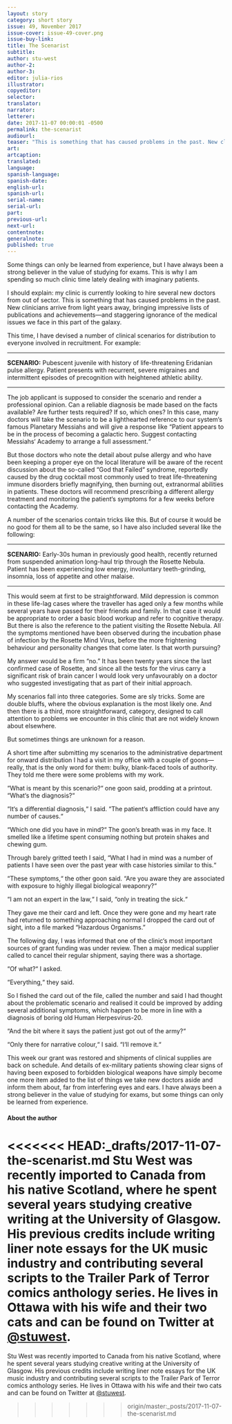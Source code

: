 ```yaml
---
layout: story
category: short story
issue: 49, November 2017
issue-cover: issue-49-cover.png
issue-buy-link:
title: The Scenarist
subtitle:
author: stu-west
author-2:
author-3:
editor: julia-rios
illustrator:
copyeditor:
selector:
translator:
narrator:
letterer:
date: 2017-11-07 00:00:01 -0500
permalink: the-scenarist
audiourl:
teaser: "This is something that has caused problems in the past. New clinicians arrive from light years away, bringing impressive lists of publications and achievements—and staggering ignorance of the medical issues we face in this part of the galaxy."
art:
artcaption:
translated:
language:
spanish-language:
spanish-date:
english-url:
spanish-url:
serial-name:
serial-url:
part:
previous-url:
next-url:
contentnote:
generalnote:
published: true
---
```


Some things can only be learned from experience, but I have always been a strong believer in the value of studying for exams. This is why I am spending so much clinic time lately dealing with imaginary patients.

I should explain: my clinic is currently looking to hire several new doctors from out of sector. This is something that has caused problems in the past. New clinicians arrive from light years away, bringing impressive lists of publications and achievements—and staggering ignorance of the medical issues we face in this part of the galaxy.

This time, I have devised a number of clinical scenarios for distribution to everyone involved in recruitment. For example:

----

**SCENARIO:** Pubescent juvenile with history of life-threatening Eridanian pulse allergy. Patient presents with recurrent, severe migraines and intermittent episodes of precognition with heightened athletic ability.

----

The job applicant is supposed to consider the scenario and render a professional opinion. Can a reliable diagnosis be made based on the facts available? Are further tests required? If so, which ones? In this case, many doctors will take the scenario to be a lighthearted reference to our system‘s famous Planetary Messiahs and will give a response like “Patient appears to be in the process of becoming a galactic hero. Suggest contacting Messiahs‘ Academy to arrange a full assessment.“

But those doctors who note the detail about pulse allergy and who have been keeping a proper eye on the local literature will be aware of the recent discussion about the so-called “God that Failed“ syndrome, reportedly caused by the drug cocktail most commonly used to treat life-threatening immune disorders briefly magnifying, then burning out, extranormal abilities in patients. These doctors will recommend prescribing a different allergy treatment and monitoring the patient‘s symptoms for a few weeks before contacting the Academy.

A number of the scenarios contain tricks like this. But of course it would be no good for them all to be the same, so I have also included several like the following:

----

**SCENARIO:** Early-30s human in previously good health, recently returned from suspended animation long-haul trip through the Rosette Nebula. Patient has been experiencing low energy, involuntary teeth-grinding, insomnia, loss of appetite and other malaise.

----

This would seem at first to be straightforward. Mild depression is common in these life-lag cases where the traveller has aged only a few months while several years have passed for their friends and family. In that case it would be appropriate to order a basic blood workup and refer to cognitive therapy. But there is also the reference to the patient visiting the Rosette Nebula. All the symptoms mentioned have been observed during the incubation phase of infection by the Rosette Mind Virus, before the more frightening behaviour and personality changes that come later. Is that worth pursuing?

My answer would be a firm “no.” It has been twenty years since the last confirmed case of Rosette, and since all the tests for the virus carry a significant risk of brain cancer I would look very unfavourably on a doctor who suggested investigating that as part of their initial approach.

My scenarios fall into three categories. Some are sly tricks. Some are double bluffs, where the obvious explanation is the most likely one. And then there is a third, more straightforward, category, designed to call attention to problems we encounter in this clinic that are not widely known about elsewhere.

But sometimes things are unknown for a reason.

A short time after submitting my scenarios to the administrative department for onward distribution I had a visit in my office with a couple of goons—really, that is the only word for them: bulky, blank-faced tools of authority. They told me there were some problems with my work.

“What is meant by this scenario?“ one goon said, prodding at a printout. “What‘s the diagnosis?“

“It‘s a differential diagnosis,“ I said. “The patient‘s affliction could have any number of causes.“

“Which one did you have in mind?“ The goon’s breath was in my face. It smelled like a lifetime spent consuming nothing but protein shakes and chewing gum.

Through barely gritted teeth I said, “What I had in mind was a number of patients I have seen over the past year with case histories similar to this.“

“These symptoms,“ the other goon said. “Are you aware they are associated with exposure to highly illegal biological weaponry?“

“I am not an expert in the law,“ I said, “only in treating the sick.“

They gave me their card and left. Once they were gone and my heart rate had returned to something approaching normal I dropped the card out of sight, into a file marked “Hazardous Organisms.”

The following day, I was informed that one of the clinic‘s most important sources of grant funding was under review. Then a major medical supplier called to cancel their regular shipment, saying there was a shortage.

“Of what?“ I asked.

“Everything,“ they said.

So I fished the card out of the file, called the number and said I had thought about the problematic scenario and realised it could be improved by adding several additional symptoms, which happen to be more in line with a diagnosis of boring old Human Herpesvirus-20.

“And the bit where it says the patient just got out of the army?“

“Only there for narrative colour,“ I said. “I‘ll remove it.“

This week our grant was restored and shipments of clinical supplies are back on schedule. And details of ex-military patients showing clear signs of having been exposed to forbidden biological weapons have simply become one more item added to the list of things we take new doctors aside and inform them about, far from interfering eyes and ears. I have always been a strong believer in the value of studying for exams, but some things can only be learned from experience.

#### About the author

<<<<<<< HEAD:_drafts/2017-11-07-the-scenarist.md
Stu West was recently imported to Canada from his native Scotland, where he spent several years studying creative writing at the University of Glasgow. His previous credits include writing liner note essays for the UK music industry and contributing several scripts to the Trailer Park of Terror comics anthology series. He lives in Ottawa with his wife and their two cats and can be found on Twitter at [@stuwest](https://twitter.com/stuwest).
=======
Stu West was recently imported to Canada from his native Scotland, where he spent several years studying creative writing at the University of Glasgow. His previous credits include writing liner note essays for the UK music industry and contributing several scripts to the Trailer Park of Terror comics anthology series. He lives in Ottawa with his wife and their two cats and can be found on Twitter at [@stuwest](https://twitter.com/stuwest).
>>>>>>> origin/master:_posts/2017-11-07-the-scenarist.md
